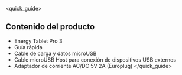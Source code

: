 <quick_guide> 
## Contenido del producto

* Energy Tablet Pro 3
* Guía rápida
* Cable de carga y datos microUSB
* Cable microUSB Host para conexión de dispositivos USB externos
* Adaptador de corriente AC/DC 5V 2A (Europlug)
</quick_guide>
